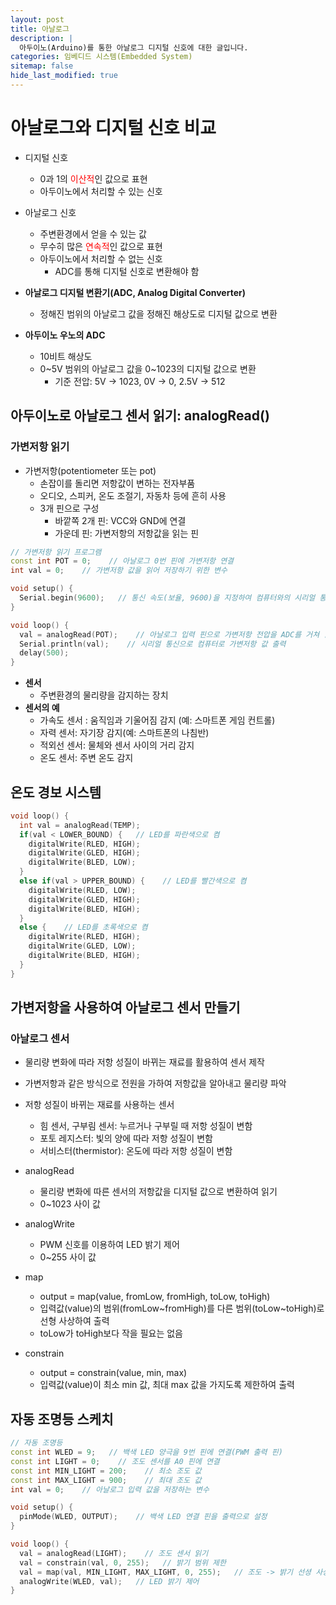 ```yaml
---
layout: post
title: 아날로그
description: |
  아두이노(Arduino)를 통한 아날로그 디지털 신호에 대한 글입니다.
categories: 임베디드 시스템(Embedded System)
sitemap: false
hide_last_modified: true
---
```


# 아날로그와 디지털 신호 비교

- 디지털 신호
  - 0과 1의 <span style="color:red">이산적</span>인 값으로 표현
  - 아두이노에서 처리할 수 있는 신호

- 아날로그 신호
  - 주변환경에서 얻을 수 있는 값
  - 무수히 많은 <span style="color:red">연속적</span>인 값으로 표현
  - 아두이노에서 처리할 수 없는 신호
    - ADC를 통해 디지털 신호로 변환해야 함

- **아날로그 디지털 변환기(ADC, Analog Digital Converter)**
  - 정해진 범위의 아날로그 값을 정해진 해상도로 디지털 값으로 변환

- **아두이노 우노의 ADC**
  - 10비트 해상도
  - 0~5V 범위의 아날로그 값을 0~1023의 디지털 값으로 변환
    - 기준 전압: 5V &rarr; 1023, 0V &rarr; 0, 2.5V &rarr; 512

## 아두이노로 아날로그 센서 읽기: analogRead()

### 가변저항 읽기

- 가변저항(potentiometer 또는 pot)
  - 손잡이를 돌리면 저항값이 변하는 전자부품
  - 오디오, 스피커, 온도 조절기, 자동차 등에 흔히 사용
  - 3개 핀으로 구성
    - 바깥쪽 2개 핀: VCC와 GND에 연결
    - 가운데 핀: 가변저항의 저항값을 읽는 핀

~~~cpp
// 가변저항 읽기 프로그램
const int POT = 0;    // 아날로그 0번 핀에 가변저항 연결
int val = 0;    // 가변저항 값을 읽어 저장하기 위한 변수

void setup() {
  Serial.begin(9600);   // 통신 속도(보율, 9600)을 지정하여 컴퓨터와의 시리얼 통신 초기화
}

void loop() {
  val = analogRead(POT);    // 아날로그 입력 핀으로 가변저항 전압을 ADC를 거쳐 읽기
  Serial.println(val);    // 시리얼 통신으로 컴퓨터로 가변저항 값 출력
  delay(500);
}
~~~

- **센서**
  - 주변환경의 물리량을 감지하는 장치
- **센서의 예**
  - 가속도 센서 : 움직임과 기울어짐 감지 (예: 스마트폰 게임 컨트롤)
  - 자력 센서: 자기장 감지(예: 스마트폰의 나침반)
  - 적외선 센서: 물체와 센서 사이의 거리 감지
  - 온도 센서: 주변 온도 감지

## 온도 경보 시스템

~~~cpp
void loop() {
  int val = analogRead(TEMP);
  if(val < LOWER_BOUND) {   // LED를 파란색으로 켬
    digitalWrite(RLED, HIGH);
    digitalWrite(GLED, HIGH);
    digitalWrite(BLED, LOW);
  }
  else if(val > UPPER_BOUND) {    // LED를 빨간색으로 켬
    digitalWrite(RLED, LOW);
    digitalWrite(GLED, HIGH);
    digitalWrite(BLED, HIGH);
  }
  else {    // LED를 초록색으로 켬
    digitalWrite(RLED, HIGH);
    digitalWrite(GLED, LOW);
    digitalWrite(BLED, HIGH);
  }
}
~~~

## 가변저항을 사용하여 아날로그 센서 만들기

### 아날로그 센서

- 물리량 변화에 따라 저항 성질이 바뀌는 재료를 활용하여 센서 제작
- 가변저항과 같은 방식으로 전원을 가하여 저항값을 알아내고 물리량 파악
- 저항 성질이 바뀌는 재료를 사용하는 센서
  - 힘 센서, 구부림 센서: 누르거나 구부릴 때 저항 성질이 변함
  - 포토 레지스터: 빛의 양에 따라 저항 성질이 변함
  - 서비스터(thermistor): 온도에 따라 저항 성질이 변함

- analogRead
  - 물리량 변화에 따른 센서의 저항값을 디지털 값으로 변환하여 읽기
  - 0~1023 사이 값

- analogWrite
  - PWM 신호를 이용하여 LED 밝기 제어
  - 0~255 사이 값

- map
  - output = map(value, fromLow, fromHigh, toLow, toHigh)
  - 입력값(value)의 범위(fromLow~fromHigh)를 다른 범위(toLow~toHigh)로 선형 사상하여 출력
  - toLow가 toHigh보다 작을 필요는 없음

- constrain
  - output = constrain(value, min, max)
  - 입력값(value)이 최소 min 값, 최대 max 값을 가지도록 제한하여 출력

## 자동 조명등 스케치

~~~cpp
// 자동 조명등
const int WLED = 9;   // 백색 LED 양극을 9번 핀에 연결(PWM 출력 핀)
const int LIGHT = 0;    // 조도 센서를 A0 핀에 연결
const int MIN_LIGHT = 200;    // 최소 조도 값
const int MAX_LIGHT = 900;    // 최대 조도 값
int val = 0;    // 아날로그 입력 값을 저장하는 변수

void setup() {
  pinMode(WLED, OUTPUT);    // 백색 LED 연결 핀을 출력으로 설정
}

void loop() {
  val = analogRead(LIGHT);    // 조도 센서 읽기
  val = constrain(val, 0, 255);   // 밝기 범위 제한
  val = map(val, MIN_LIGHT, MAX_LIGHT, 0, 255);   // 조도 -> 밝기 선셩 사상
  analogWrite(WLED, val);   // LED 밝기 제어
}
~~~